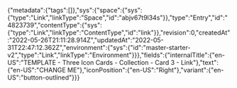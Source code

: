 {"metadata":{"tags":[]},"sys":{"space":{"sys":{"type":"Link","linkType":"Space","id":"abjv67t9l34s"}},"type":"Entry","id":"4823739","contentType":{"sys":{"type":"Link","linkType":"ContentType","id":"link"}},"revision":0,"createdAt":"2022-05-26T21:11:28.914Z","updatedAt":"2022-05-31T22:47:12.362Z","environment":{"sys":{"id":"master-starter-v2","type":"Link","linkType":"Environment"}}},"fields":{"internalTitle":{"en-US":"TEMPLATE - Three Icon Cards - Collection - Card 3 - Link"},"text":{"en-US":"CHANGE ME"},"iconPosition":{"en-US":"Right"},"variant":{"en-US":"button-outlined"}}}